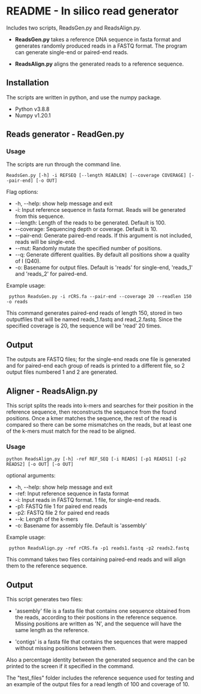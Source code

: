 # README - In silico read generator

Includes two scripts, ReadsGen.py and ReadsAlign.py.

- **ReadsGen.py** takes a reference DNA sequence in fasta format and generates
randomly produced reads in a FASTQ format. The program can generate single-end
or paired-end reads.

- **ReadsAlign.py** aligns the generated reads to a reference sequence.

## Installation
The scripts are written in python, and use the numpy package.
- Python v3.8.8
- Numpy v1.20.1

## Reads generator - ReadGen.py
### Usage
The scripts are run through the command line.

 ```
 ReadsGen.py [-h] -i REFSEQ [--length READLEN] [--coverage COVERAGE] [--pair-end] [-o OUT]
 ```

 Flag options:
   - -h, --help:           show help message and exit
   - -i:           Input reference sequence in fasta format. Reads will be generated from this sequence.
   - --length:     Length of the reads to be generated. Default is 100.
   - --coverage:  Sequencing depth or coverage. Default is 10.
   - --pair-end:       Generate paired-end reads. If this argument is not included, reads will be single-end.
   - --mut:            Randomly mutate the specified number of positions.
   - --q:              Generate different qualities. By default all positions show a quality of I (Q40).
   - -o:               Basename for output files. Default is 'reads' for single-end, 'reads_1' and 'reads_2' for paired-end.

 Example usage:
```
 python ReadsGen.py -i rCRS.fa --pair-end --coverage 20 --readlen 150 -o reads
 ```
 This command generates paired-end reads of length 150, stored in two outputfiles
that will be named reads_1.fastq and read_2.fastq. Since the specified coverage
is 20, the sequence will be 'read' 20 times.

## Output
The outputs are FASTQ files; for the single-end reads one file is generated and
for paired-end each group of reads is printed to a different file, so 2 output
files numbered 1 and 2 are generated.

## Aligner - ReadsAlign.py
This script splits the reads into k-mers and searches for their position in
the reference sequence, then reconstructs the sequence from the found positions.
Once a kmer matches the sequence, the rest of the read is compared so there
can be some mismatches on the reads, but at least one of the k-mers must match
for the read to be aligned.

### Usage

 ```
 python ReadsAlign.py [-h] -ref REF_SEQ [-i READS] [-p1 READS1] [-p2 READS2] [-o OUT] [-o OUT]
 ```
 optional arguments:
   - -h, --help:   show help message and exit
   - -ref:  Input reference sequence in fasta format
   - -i:      Input reads in FASTQ format. 1 file, for single-end reads.
   - -p1:    FASTQ file 1 for paired end reads
   - -p2:   FASTQ file 2 for paired end reads
   - --k: Length of the k-mers
   - -o:        Basename for assembly file. Default is 'assembly'

 Example usage:
```
 python ReadsAlign.py -ref rCRS.fa -p1 reads1.fastq -p2 reads2.fastq
 ```
This command takes two files containing paired-end reads and will align them
to the reference sequence.

## Output
This script generates two files:

- 'assembly' file is a fasta file that contains one sequence obtained from the
reads, according to their positions in the reference sequence. Missing positions
are written as 'N', and the sequence will have the same length as the reference.

- 'contigs' is a fasta file that contains the sequences that were mapped
without missing positions between them.

Also a percentage identity between the generated sequence and the can be printed to the screen if it specified in the
command.


The "test_files" folder includes the reference sequence used for testing and
an example of the output files for a read length of 100 and coverage of 10.
